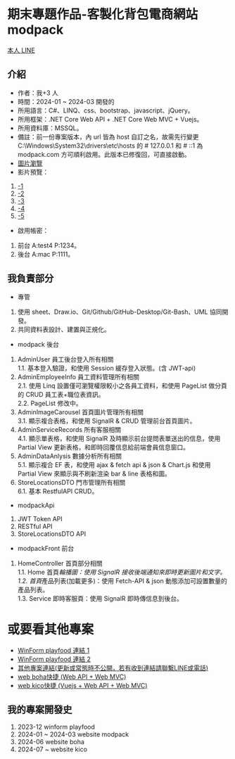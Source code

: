 # 期末專題作品-客製化背包電商網站 modpack

[本人 LINE](https://line.me/ti/p/0P9CIyIVhD)

## 介紹

- 作者：我+3 人
- 時間：2024-01 ~ 2024-03 開發的
- 所用語言：C#、LINQ、css、bootstrap、javascript、jQuery。
- 所用框架：.NET Core Web API + .NET Core Web MVC + Vuejs。
- 所用資料庫：MSSQL。
- 備註：前一份專案版本，內 url 皆為 host 自訂之名，故需先行變更 C:\Windows\System32\drivers\etc\hosts 的 # 127.0.0.1 和 # ::1 為 modpack.com 方可順利啟用。此版本已修復回，可直接啟動。
- [圖片瀏覽](https://github.com/c-cat-er/ModPack/tree/main/images)
- 影片預覽：

1. [-1](https://youtube.com/clip/UgkxlgAw5g9jDJqhSY6UffTJp1DeR1SfrYl8?si=N_eIJupCFEzPkbLl)
2. [-2](https://youtube.com/clip/UgkxKdq9HAPkYTYCaAron5E3FRTEyuzmal-P?si=lptl0Bh_sbRphCKk)
3. [-3](https://youtube.com/clip/UgkxufyE_C1COCw1fIsYwZ8zbPY4nDqpQZpe?si=X-y9RUBYOBQonTCP)
4. [-4](https://youtube.com/clip/UgkxfSzs0K9cu64nsxCUk7AYbJe4t_wU9KTa?si=QIvGfPK7TLk-VQOm)
5. [-5](https://youtube.com/clip/UgkxjajytInGkyi_TV6-wtrm2DpWDuPD6At5?si=FB0ONMIF1jCGyGFz)

- 啟用帳密：
1. 前台 A:test4 P:1234。
2. 後台 A:mac P:1111。

## 我負責部分

- 專管

1. 使用 sheet、Draw.io、Git/Github/GitHub-Desktop/Git-Bash、UML 協同開發。
2. 共同資料表設計、建置與正規化。

- modpack 後台

1. AdminUser 員工後台登入所有相關<br>
   1.1. 基本登入驗證，和使用 Session 緩存登入狀態。(含 JWT-api)
2. AdminEmployeeInfo 員工資料管理所有相關<br>
   2.1. 使用 Linq 設置僅可瀏覽權限較小之各員工資料，和使用 PageList 做分頁的 CRUD 員工表+職位表資訊。<br>
   2.2. PageList 修改中。
3. AdminImageCarousel 首頁圖片管理所有相關<br>
   3.1. 顯示複合表格，和使用 SignalR & CRUD 管理前台首頁圖片。
4. AdminServiceRecords 所有客服相關<br>
   4.1. 顯示單表格，和使用 SignalR 及時顯示前台提問表單送出的信息，使用 Partial View 更新表格，和即時回覆信息給前端會員信息窗口。
5. AdminDataAnlysis 數據分析所有相關<br>
   5.1. 顯示複合 EF 表，和使用 ajax & fetch api & json & Chart.js 和使用 Partial View 來顯示與不刷新渲染 bar & line 表格和圖。
6. StoreLocationsDTO 門市管理所有相關<br>
   6.1. 基本 RestfulAPI CRUD。

- modpackApi

1. JWT Token API
2. RESTful API
3. StoreLocationsDTO API

- modpackFront 前台

1. HomeController 首頁部分相關<br>
   1.1. Home 首頁*輪播圖：使用 SignalR 接收後端通知來即時更新圖片和文字。<br>
   1.2. 首頁*產品列表(加載更多)：使用 Fetch-API & json 動態添加可設置數量的產品列表。 <br>
   1.3. Service 即時客服頁：使用 SignalR 即時傳信息到後台。

# 或要看其他專案

- [WinForm playfood 連結 1](https://github.com/c-cat-er/playfood)
- [WinForm playfood 連結 2](https://github.com/c-cat-er/playfood)
- [其他專案連結(更新或常態時不公開，若有收到連結請聯繫LINE或電話)](https://github.com/c-cat-er/MyPublicWork)
- [web boha快捷 (Web API + Web MVC)]()
- [web kico快捷 (Vuejs + Web API + Web MVC)]()

## 我的專案開發史
1. 2023-12 winform playfood
2. 2024-01 ~ 2024-03 website modpack
3. 2024-06 website boha
4. 2024-07 ~ website kico
